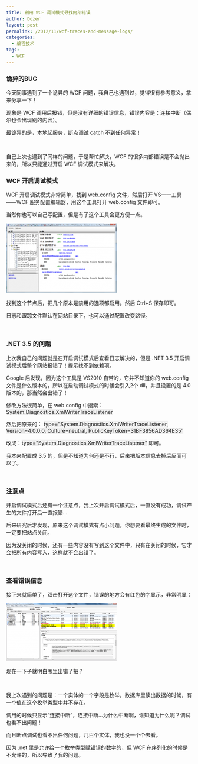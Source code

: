 ```yaml
---
title: 利用 WCF 调试模式寻找内部错误
author: Dozer
layout: post
permalink: /2012/11/wcf-traces-and-message-logs/
categories:
  - 编程技术
tags:
  - WCF
---
```


### <span id="BUG">诡异的BUG</span>

今天同事遇到了一个诡异的 WCF 问题，我自己也遇到过，觉得很有参考意义，拿来分享一下！

现象是 WCF 调用后报错，但是没有详细的错误信息，错误内容是：连接中断（偶尔也会出现别的内容）。

最诡异的是，本地起服务，断点调试 catch 不到任何异常！

&nbsp;

自己上次也遇到了同样的问题，于是帮忙解决，WCF 的很多内部错误是不会抛出来的，所以只能通过开启 WCF 调试模式来解决。

<!--more-->

### <span id="WCF">WCF 开启调试模式</span>

WCF 开启调试模式非常简单，找到 web.config 文件，然后打开 VS——工具——WCF 服务配置编辑器，用这个工具打开 web.config 文件即可。

当然你也可以自己写配置，但是有了这个工具会更方便一点。

[<img class="alignnone size-medium wp-image-927" title="config" alt="" src="/uploads/2012/11/config-300x188.png" width="300" height="188" />][1]

找到这个节点后，把几个原本是禁用的选项都启用。然后 Ctrl+S 保存即可。

日志和跟踪文件默认在网站目录下，也可以通过配置改变路径。

&nbsp;

### <span id="NET_35">.NET 3.5 的问题</span>

上次我自己的问题就是在开启调试模式后查看日志解决的，但是 .NET 3.5 开启调试模式后整个网站报错了！提示找不到依赖项。

Google 后发现，因为这个工具是 VS2010 自带的，它并不知道你的 web.config 文件是什么版本的，所以在启动调试模式的时候会引入2个 dll，并且设置的是 4.0 版本的，那当然会出错了！

修改方法很简单，在 web.config 中搜索：<span style="background-color: #eeeeee;">System.Diagnostics.XmlWriterTraceListener</span>

然后把原来的： <span style="background-color: #eeeeee;">type=&#8221;System.Diagnostics.XmlWriterTraceListener, Version=4.0.0.0, Culture=neutral, PublicKeyToken=31BF3856AD364E35&#8243;</span>

改成：<span style="background-color: #eeeeee;">type=&#8221;System.Diagnostics.XmlWriterTraceListener&#8221;</span> 即可。

我本来配置成 3.5 的，但是不知道为何还是不行，后来把版本信息去掉后反而可以了。

&nbsp;

### <span id="i">注意点</span>

开启调试模式后还有一个注意点，我上次开启调试模式后，一直没有成功，调试产生的文件打开后一直报错…

后来研究后才发现，原来这个调试模式有点小问题，你想要看最终生成的文件时，一定要把站点关闭。

因为没关闭的时候，还有一些内容没有写到这个文件中，只有在关闭的时候，它才会把所有内容写入，这样就不会出错了。

&nbsp;

### <span id="i-2">查看错误信息</span>

接下来就简单了，双击打开这个文件，错误的地方会有红色的字显示，非常明显：

[<img class="alignnone size-medium wp-image-928" title="error" alt="" src="/uploads/2012/11/error-300x156.png" width="300" height="156" />][2]

现在一下子就明白哪里出错了把？

&nbsp;

我上次遇到的问题是：一个实体的一个字段是枚举，数据库里读出数据的时候，有一个值在这个枚举类型中并不存在。

调用的时候只显示“连接中断”，连接中断…为什么中断啊，谁知道为什么呢？调试也看不出问题！

而且断点调试也看不出任何问题，几百个实体，我也没一个个去看。

因为 .net 里是允许给一个枚举类型赋错误的数字的，但 WCF 在序列化的时候是不允许的，所以导致了我的问题。

 [1]: /uploads/2012/11/config.png
 [2]: /uploads/2012/11/error.png

